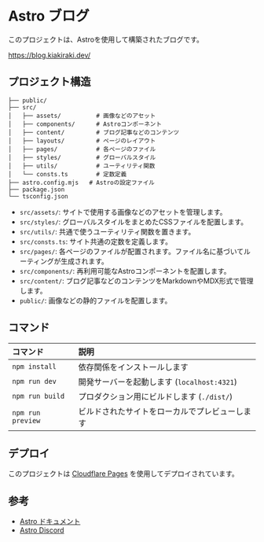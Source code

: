# Astro ブログ

このプロジェクトは、Astroを使用して構築されたブログです。

https://blog.kiakiraki.dev/

## プロジェクト構造

```
├── public/
├── src/
│   ├── assets/          # 画像などのアセット
│   ├── components/      # Astroコンポーネント
│   ├── content/         # ブログ記事などのコンテンツ
│   ├── layouts/         # ページのレイアウト
│   ├── pages/           # 各ページのファイル
│   ├── styles/          # グローバルスタイル
│   ├── utils/           # ユーティリティ関数
│   └── consts.ts        # 定数定義
├── astro.config.mjs   # Astroの設定ファイル
├── package.json
└── tsconfig.json
```

- `src/assets/`: サイトで使用する画像などのアセットを管理します。
- `src/styles/`: グローバルスタイルをまとめたCSSファイルを配置します。
- `src/utils/`: 共通で使うユーティリティ関数を置きます。
- `src/consts.ts`: サイト共通の定数を定義します。
- `src/pages/`: 各ページのファイルが配置されます。ファイル名に基づいてルーティングが生成されます。
- `src/components/`: 再利用可能なAstroコンポーネントを配置します。
- `src/content/`: ブログ記事などのコンテンツをMarkdownやMDX形式で管理します。
- `public/`: 画像などの静的ファイルを配置します。

## コマンド

| コマンド          | 説明                                           |
| :---------------- | :--------------------------------------------- |
| `npm install`     | 依存関係をインストールします                   |
| `npm run dev`     | 開発サーバーを起動します (`localhost:4321`)    |
| `npm run build`   | プロダクション用にビルドします (`./dist/`)     |
| `npm run preview` | ビルドされたサイトをローカルでプレビューします |

## デプロイ

このプロジェクトは [Cloudflare Pages](https://pages.cloudflare.com/)
を使用してデプロイされています。

## 参考

- [Astro ドキュメント](https://docs.astro.build/ja/)
- [Astro Discord](https://astro.build/chat)
